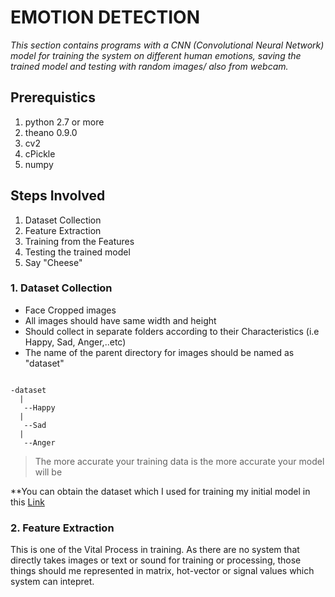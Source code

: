 # EMOTION DETECTION

*This section contains programs with a CNN (Convolutional Neural Network) model for training the system on different human emotions, saving the trained model and testing with random images/ also from webcam.*

## Prerequistics

1. python 2.7 or more
2. theano 0.9.0
3. cv2
4. cPickle
5. numpy

## Steps Involved

1. Dataset Collection
2. Feature Extraction
3. Training from the Features
4. Testing the trained model
5. Say "Cheese"

### 1. Dataset Collection

* Face Cropped images
* All images should have same width and height
* Should collect in separate folders according to their Characteristics (i.e Happy, Sad, Anger,..etc)
* The name of the parent directory for images should be named as "dataset"

```

-dataset
  |
   --Happy
  |
   --Sad
  |
   --Anger
```
> The more accurate your training data is the more accurate your model will be

**You can obtain the dataset which I used for training my initial model in this [Link](www.google.com)

### 2. Feature Extraction

This is one of the Vital Process in training. As there are no system that directly takes images or text or sound for training or processing, those things should me represented in matrix, hot-vector or signal values which system can intepret. 
